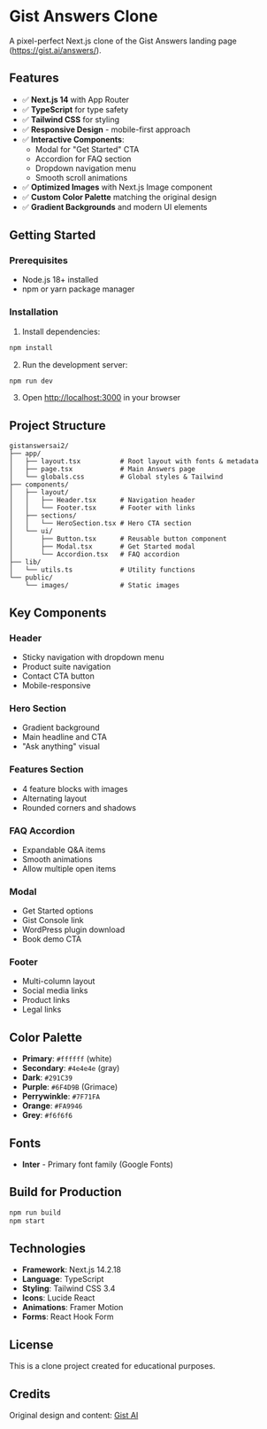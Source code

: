 # Gist Answers Clone

A pixel-perfect Next.js clone of the Gist Answers landing page (https://gist.ai/answers/).

## Features

- ✅ **Next.js 14** with App Router
- ✅ **TypeScript** for type safety
- ✅ **Tailwind CSS** for styling
- ✅ **Responsive Design** - mobile-first approach
- ✅ **Interactive Components**:
  - Modal for "Get Started" CTA
  - Accordion for FAQ section
  - Dropdown navigation menu
  - Smooth scroll animations
- ✅ **Optimized Images** with Next.js Image component
- ✅ **Custom Color Palette** matching the original design
- ✅ **Gradient Backgrounds** and modern UI elements

## Getting Started

### Prerequisites

- Node.js 18+ installed
- npm or yarn package manager

### Installation

1. Install dependencies:

```bash
npm install
```

2. Run the development server:

```bash
npm run dev
```

3. Open [http://localhost:3000](http://localhost:3000) in your browser

## Project Structure

```
gistanswersai2/
├── app/
│   ├── layout.tsx          # Root layout with fonts & metadata
│   ├── page.tsx            # Main Answers page
│   └── globals.css         # Global styles & Tailwind
├── components/
│   ├── layout/
│   │   ├── Header.tsx      # Navigation header
│   │   └── Footer.tsx      # Footer with links
│   ├── sections/
│   │   └── HeroSection.tsx # Hero CTA section
│   └── ui/
│       ├── Button.tsx      # Reusable button component
│       ├── Modal.tsx       # Get Started modal
│       └── Accordion.tsx   # FAQ accordion
├── lib/
│   └── utils.ts            # Utility functions
└── public/
    └── images/             # Static images
```

## Key Components

### Header
- Sticky navigation with dropdown menu
- Product suite navigation
- Contact CTA button
- Mobile-responsive

### Hero Section
- Gradient background
- Main headline and CTA
- "Ask anything" visual

### Features Section
- 4 feature blocks with images
- Alternating layout
- Rounded corners and shadows

### FAQ Accordion
- Expandable Q&A items
- Smooth animations
- Allow multiple open items

### Modal
- Get Started options
- Gist Console link
- WordPress plugin download
- Book demo CTA

### Footer
- Multi-column layout
- Social media links
- Product links
- Legal links

## Color Palette

- **Primary**: `#ffffff` (white)
- **Secondary**: `#4e4e4e` (gray)
- **Dark**: `#291C39`
- **Purple**: `#6F4D9B` (Grimace)
- **Perrywinkle**: `#7F71FA`
- **Orange**: `#FA9946`
- **Grey**: `#f6f6f6`

## Fonts

- **Inter** - Primary font family (Google Fonts)

## Build for Production

```bash
npm run build
npm start
```

## Technologies

- **Framework**: Next.js 14.2.18
- **Language**: TypeScript
- **Styling**: Tailwind CSS 3.4
- **Icons**: Lucide React
- **Animations**: Framer Motion
- **Forms**: React Hook Form

## License

This is a clone project created for educational purposes.

## Credits

Original design and content: [Gist AI](https://gist.ai/)
